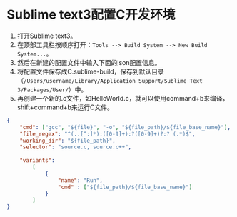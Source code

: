 # Sublime text3配置C开发环境
1. 打开Sublime text3。
2. 在顶部工具栏按顺序打开：`Tools --> Build System --> New Build System...`。
3. 然后在新建的配置文件中输入下面的json配置信息。
4. 将配置文件保存成C.sublime-build，保存到默认目录（`/Users/username/Library/Application Support/Sublime Text 3/Packages/User/`）中。
5. 再创建一个新的.c文件，如HelloWorld.c，就可以使用command+b来编译，shift+command+b来运行C文件。

```json
{
	"cmd": ["gcc", "${file}", "-o", "${file_path}/${file_base_name}"],
	"file_regex": "^(..[^:]*):([0-9]+):?([0-9]+)?:? (.*)$",
	"working_dir": "${file_path}",
	"selector": "source.c, source.c++",
	
	"variants":
		[
			{
				"name": "Run",
				"cmd" : ["${file_path}/${file_base_name}"]
			}
		]
}
```

